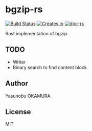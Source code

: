 bgzip-rs
========

[![Build Status](https://travis-ci.org/informationsea/bgzip-rs.svg?branch=master)](https://travis-ci.org/informationsea/bgzip-rs)
[![Creates.io](http://meritbadge.herokuapp.com/bgzip)](https://crates.io/crates/bgzip)
[![doc-rs](https://docs.rs/bgzip/badge.svg)](https://docs.rs/bgzip)

Rust implementation of bgzip

TODO
----

* Writer
* Binary search to find content block

Author
------

Yasunobu OKAMURA

License
-------

MIT

